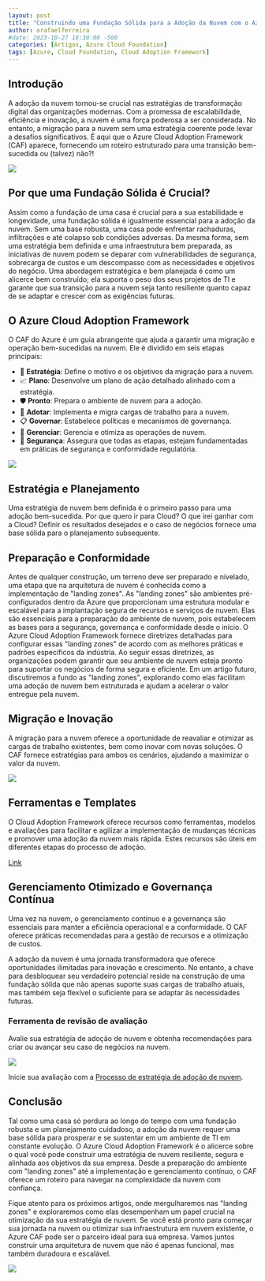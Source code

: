 ```yaml
---
layout: post
title: "Construindo uma Fundação Sólida para a Adoção da Nuvem com o Azure Cloud Adoption Framework"
author: orafaelferreira
#date: 2023-10-27 18:30:00 -500
categories: [Artigos, Azure Cloud Foundation]
tags: [Azure, Cloud Foundation, Cloud Adoption Framework]
---
```

## Introdução
A adoção da nuvem tornou-se crucial nas estratégias de transformação digital das organizações modernas. Com a promessa de escalabilidade, eficiência e inovação, a nuvem é uma força poderosa a ser considerada. No entanto, a migração para a nuvem sem uma estratégia coerente pode levar a desafios significativos. É aqui que o Azure Cloud Adoption Framework (CAF) aparece, fornecendo um roteiro estruturado para uma transição bem-sucedida ou (talvez) não?!

![](https://stoblobcertificados011.blob.core.windows.net/imagens-blog/posts/2023-12-04-foundation-cloud1.jpeg)

## Por que uma Fundação Sólida é Crucial?
Assim como a fundação de uma casa é crucial para a sua estabilidade e longevidade, uma fundação sólida é igualmente essencial para a adoção da nuvem. Sem uma base robusta, uma casa pode enfrentar rachaduras, infiltrações e até colapso sob condições adversas. Da mesma forma, sem uma estratégia bem definida e uma infraestrutura bem preparada, as iniciativas de nuvem podem se deparar com vulnerabilidades de segurança, sobrecarga de custos e um descompasso com as necessidades e objetivos do negócio. Uma abordagem estratégica e bem planejada é como um alicerce bem construído; ela suporta o peso dos seus projetos de TI e garante que sua transição para a nuvem seja tanto resiliente quanto capaz de se adaptar e crescer com as exigências futuras.  

## O Azure Cloud Adoption Framework
O CAF do Azure é um guia abrangente que ajuda a garantir uma migração e operação bem-sucedidas na nuvem. Ele é dividido em seis etapas principais:

- 🔑 **Estratégia**: Define o motivo e os objetivos da migração para a nuvem.
- 📈 **Plano**: Desenvolve um plano de ação detalhado alinhado com a estratégia.
- 🛡️ **Pronto**: Prepara o ambiente de nuvem para a adoção.
- 🚀 **Adotar**: Implementa e migra cargas de trabalho para a nuvem.
- 📋 **Governar**: Estabelece políticas e mecanismos de governança.
- 💼 **Gerenciar**: Gerencia e otimiza as operações de nuvem.
- 🔐 **Segurança**: Assegura que todas as etapas, estejam fundamentadas em práticas de segurança e conformidade regulatória.  
  

![](https://stoblobcertificados011.blob.core.windows.net/imagens-blog/posts/2023-12-04-foundation-cloud4.png)

## Estratégia e Planejamento
Uma estratégia de nuvem bem definida é o primeiro passo para uma adoção bem-sucedida. Por que quero ir para Cloud? O que irei ganhar com a Cloud? Definir os resultados desejados e o caso de negócios fornece uma base sólida para o planejamento subsequente.

## Preparação e Conformidade
Antes de qualquer construção, um terreno deve ser preparado e nivelado, uma etapa que na arquitetura de nuvem é conhecida como a implementação de "landing zones". As "landing zones" são ambientes pré-configurados dentro da Azure que proporcionam uma estrutura modular e escalável para a implantação segura de recursos e serviços de nuvem. Elas são essenciais para a preparação do ambiente de nuvem, pois estabelecem as bases para a segurança, governança e conformidade desde o início. O Azure Cloud Adoption Framework fornece diretrizes detalhadas para configurar essas "landing zones" de acordo com as melhores práticas e padrões específicos da indústria. Ao seguir essas diretrizes, as organizações podem garantir que seu ambiente de nuvem esteja pronto para suportar os negócios de forma segura e eficiente. Em um artigo futuro, discutiremos a fundo as "landing zones", explorando como elas facilitam uma adoção de nuvem bem estruturada e ajudam a acelerar o valor entregue pela nuvem.

## Migração e Inovação
A migração para a nuvem oferece a oportunidade de reavaliar e otimizar as cargas de trabalho existentes, bem como inovar com novas soluções. O CAF fornece estratégias para ambos os cenários, ajudando a maximizar o valor da nuvem.

![](https://stoblobcertificados011.blob.core.windows.net/imagens-blog/posts/2023-12-04-foundation-cloud2.jpeg)

## Ferramentas e Templates
O Cloud Adoption Framework oferece recursos como ferramentas, modelos e avaliações para facilitar e agilizar a implementação de mudanças técnicas e promover uma adoção da nuvem mais rápida. Estes recursos são úteis em diferentes etapas do processo de adoção.

[Link](https://learn.microsoft.com/pt-br/azure/cloud-adoption-framework/resources/tools-templates)

## Gerenciamento Otimizado e Governança Contínua
Uma vez na nuvem, o gerenciamento contínuo e a governança são essenciais para manter a eficiência operacional e a conformidade. O CAF oferece práticas recomendadas para a gestão de recursos e a otimização de custos.

A adoção da nuvem é uma jornada transformadora que oferece oportunidades ilimitadas para inovação e crescimento. No entanto, a chave para desbloquear seu verdadeiro potencial reside na construção de uma fundação sólida que não apenas suporte suas cargas de trabalho atuais, mas também seja flexível o suficiente para se adaptar às necessidades futuras. 

### Ferramenta de revisão de avaliação

Avalie sua estratégia de adoção de nuvem e obtenha recomendações para criar ou avançar seu caso de negócios na nuvem.

![](https://stoblobcertificados011.blob.core.windows.net/imagens-blog/posts/2023-12-04-foundation-cloud05.png)

Inicie sua avaliação com a [Processo de estratégia de adoção de nuvem](https://learn.microsoft.com/pt-br/assessments/8fefc6d5-97ac-42b3-8e97-d82701e55bab/).

## Conclusão

Tal como uma casa só perdura ao longo do tempo com uma fundação robusta e um planejamento cuidadoso, a adoção da nuvem requer uma base sólida para prosperar e se sustentar em um ambiente de TI em constante evolução. O Azure Cloud Adoption Framework é o alicerce sobre o qual você pode construir uma estratégia de nuvem resiliente, segura e alinhada aos objetivos da sua empresa. Desde a preparação do ambiente com "landing zones" até a implementação e gerenciamento contínuo, o CAF oferece um roteiro para navegar na complexidade da nuvem com confiança.

Fique atento para os próximos artigos, onde mergulharemos nas "landing zones" e exploraremos como elas desempenham um papel crucial na otimização da sua estratégia de nuvem. Se você está pronto para começar sua jornada na nuvem ou otimizar sua infraestrutura em nuvem existente, o Azure CAF pode ser o parceiro ideal para sua empresa. Vamos juntos construir uma arquitetura de nuvem que não é apenas funcional, mas também duradoura e escalável.

![](https://stoblobcertificados011.blob.core.windows.net/imagens-blog/posts/Logo2.png)
